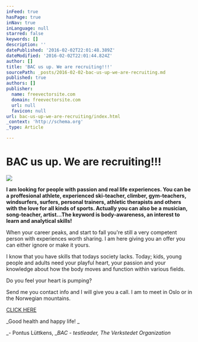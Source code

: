```yaml
---
inFeed: true
hasPage: true
inNav: true
inLanguage: null
starred: false
keywords: []
description: ''
datePublished: '2016-02-02T22:01:48.389Z'
dateModified: '2016-02-02T22:01:44.824Z'
author: []
title: 'BAC us up. We are recruiting!!!'
sourcePath: _posts/2016-02-02-bac-us-up-we-are-recruiting.md
published: true
authors: []
publisher:
  name: freevectorsite.com
  domain: freevectorsite.com
  url: null
  favicon: null
url: bac-us-up-we-are-recruiting/index.html
_context: 'http://schema.org'
_type: Article

---
```

# BAC us up. We are recruiting!!!
![](https://s3-us-west-2.amazonaws.com/the-grid-img/p/4e8cc12cd0e71f052e45362b6dc1d7dc993f4897.jpg)

**I am looking for people with passion and real life experiences. You can be a proffesional athlete, experienced ski-teacher, climber, gym-teachers, windsurfers, surfers, personal trainers, athletic therapists and others with the love for all kinds of sports. Actually you can also be a musician, song-teacher, artist...The keyword is body-awareness, an interest to learn and analytical skills!**

When your career peaks, and start to fall you're still a very competent person with experiences worth sharing. I am here giving you an offer you can either ignore or make it yours.

I know that you have skills that todays society lacks. Today; kids, young people and adults need your playful heart, your passion and your knowledge about how the body moves and function within various fields.

Do you feel your heart is pumping?

Send me you contact info and I will give you a call. I am to meet in Oslo or in the Norwegian mountains.

[CLICK HERE][0]

_Good health and happy life! _

_- Pontus Lüttkens, __BAC - testleader, The Verkstedet Organization_

[0]: https://podio.com/webforms/14886882/998273